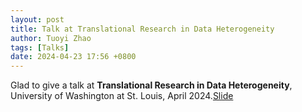 ```yaml
---
layout: post
title: Talk at Translational Research in Data Heterogeneity
author: Tuoyi Zhao
tags: [Talks]
date: 2024-04-23 17:56 +0800
---
```


Glad to give a talk at **Translational Research in Data Heterogeneity**, University of Washington at St. Louis, April 2024.[Slide](/files/Slides_DP_QR.pdf)
